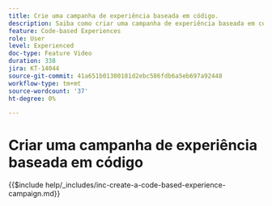 ```yaml
---
title: Crie uma campanha de experiência baseada em código.
description: Saiba como criar uma campanha de experiência baseada em código para dimensionar a personalização com suporte para métodos de implementação do lado do servidor, baseados em API ou baseados em SDK para integrar-se perfeitamente a ambientes de desenvolvimento.
feature: Code-based Experiences
role: User
level: Experienced
doc-type: Feature Video
duration: 338
jira: KT-14044
source-git-commit: 41a651b01380181d2ebc586fdb6a5eb697a92448
workflow-type: tm+mt
source-wordcount: '37'
ht-degree: 0%

---
```



# Criar uma campanha de experiência baseada em código

{{$include help/_includes/inc-create-a-code-based-experience-campaign.md}}
